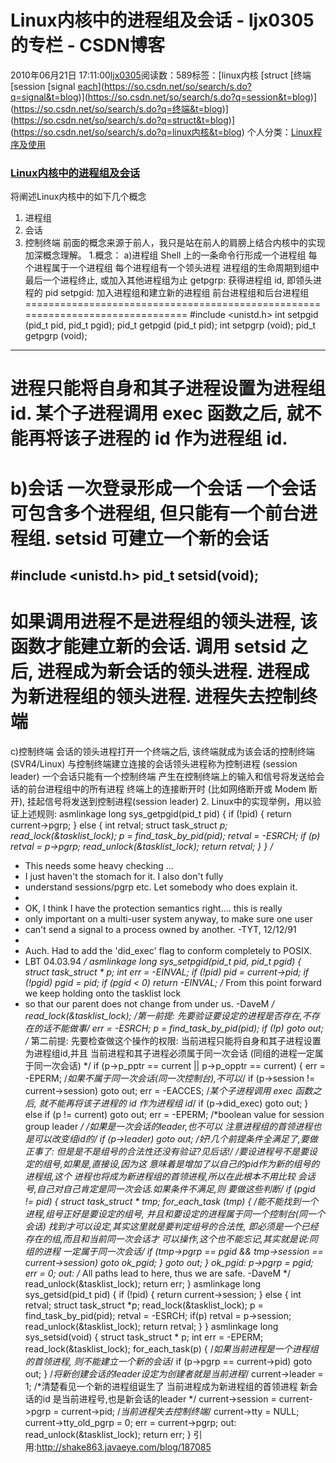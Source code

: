 # Linux内核中的进程组及会话 - ljx0305的专栏 - CSDN博客
2010年06月21日 17:11:00[ljx0305](https://me.csdn.net/ljx0305)阅读数：589标签：[linux内核																[struct																[终端																[session																[signal																[each](https://so.csdn.net/so/search/s.do?q=each&t=blog)](https://so.csdn.net/so/search/s.do?q=signal&t=blog)](https://so.csdn.net/so/search/s.do?q=session&t=blog)](https://so.csdn.net/so/search/s.do?q=终端&t=blog)](https://so.csdn.net/so/search/s.do?q=struct&t=blog)](https://so.csdn.net/so/search/s.do?q=linux内核&t=blog)
个人分类：[Linux程序及使用](https://blog.csdn.net/ljx0305/article/category/394700)
### [Linux内核中的进程组及会话](http://writeblog.csdn.net/blog/187085)
将阐述Linux内核中的如下几个概念 
1) 进程组 
2) 会话 
3) 控制终端 
前面的概念来源于前人，我只是站在前人的肩膀上结合内核中的实现加深概念理解。 
1.概念： 
a)进程组 
Shell 上的一条命令行形成一个进程组 
每个进程属于一个进程组 
每个进程组有一个领头进程 
进程组的生命周期到组中最后一个进程终止, 或加入其他进程组为止 
getpgrp: 获得进程组 id, 即领头进程的 pid 
setpgid: 加入进程组和建立新的进程组 
前台进程组和后台进程组 
=============================================================================== 
#include <unistd.h> 
int setpgid (pid_t pid, pid_t pgid); 
pid_t getpgid (pid_t pid); 
int setpgrp (void); 
pid_t getpgrp (void); 
------------------------------------------------------------------------------- 
进程只能将自身和其子进程设置为进程组 id. 
某个子进程调用 exec 函数之后, 就不能再将该子进程的 id 作为进程组 id. 
=============================================================================== 
b)会话 
一次登录形成一个会话 
一个会话可包含多个进程组, 但只能有一个前台进程组. 
setsid 可建立一个新的会话 
=============================================================================== 
#include <unistd.h> 
pid_t setsid(void); 
------------------------------------------------------------------------------- 
如果调用进程不是进程组的领头进程, 该函数才能建立新的会话. 
调用 setsid 之后, 进程成为新会话的领头进程. 
进程成为新进程组的领头进程. 
进程失去控制终端 
=============================================================================== 
c)控制终端 
会话的领头进程打开一个终端之后, 该终端就成为该会话的控制终端 (SVR4/Linux) 
与控制终端建立连接的会话领头进程称为控制进程 (session leader) 
一个会话只能有一个控制终端 
产生在控制终端上的输入和信号将发送给会话的前台进程组中的所有进程 
终端上的连接断开时 (比如网络断开或 Modem 断开), 挂起信号将发送到控制进程(session leader) 
2. Linux中的实现举例，用以验证上述规则: 
asmlinkage long sys_getpgid(pid_t pid) 
{ 
if (!pid) { 
return current->pgrp; 
} else { 
int retval; 
struct task_struct *p; 
read_lock(&tasklist_lock); 
p = find_task_by_pid(pid); 
retval = -ESRCH; 
if (p) 
retval = p->pgrp; 
read_unlock(&tasklist_lock); 
return retval; 
} 
} 
/* 
* This needs some heavy checking ... 
* I just haven't the stomach for it. I also don't fully 
* understand sessions/pgrp etc. Let somebody who does explain it. 
* 
* OK, I think I have the protection semantics right.... this is really 
* only important on a multi-user system anyway, to make sure one user 
* can't send a signal to a process owned by another. -TYT, 12/12/91 
* 
* Auch. Had to add the 'did_exec' flag to conform completely to POSIX. 
* LBT 04.03.94 
*/ 
asmlinkage long sys_setpgid(pid_t pid, pid_t pgid) 
{ 
struct task_struct * p; 
int err = -EINVAL; 
if (!pid) 
pid = current->pid; 
if (!pgid) 
pgid = pid; 
if (pgid < 0) 
return -EINVAL; 
/* From this point forward we keep holding onto the tasklist lock 
* so that our parent does not change from under us. -DaveM 
*/ 
read_lock(&tasklist_lock); 
/*第一前提: 先要验证要设定的进程是否存在,不存在的话不能做事*/ 
err = -ESRCH; 
p = find_task_by_pid(pid); 
if (!p) 
goto out; 
/* 第二前提: 先要检查做这个操作的权限: 
当前进程只能将自身和其子进程设置为进程组id,并且 
当前进程和其子进程必须属于同一次会话 
(同组的进程一定属于同一次会话) 
*/ 
if (p->p_pptr == current || p->p_opptr == current) 
{ 
err = -EPERM; 
/*如果不属于同一次会话(同一次控制台),不可以*/ 
if (p->session != current->session) 
goto out; 
err = -EACCES; 
/*某个子进程调用 exec 函数之后, 就不能再将该子进程的 id 作为进程组 id*/ 
if (p->did_exec) 
goto out; 
} 
else if (p != current) 
goto out; 
err = -EPERM; 
/*boolean value for session group leader */ 
/*如果是一次会话的leader,也不可以 
注意进程组的首领进程也是可以改变组id的*/ 
if (p->leader) 
goto out; 
/*好!几个前提条件全满足了,要做正事了: 
但是是不是组号的合法性还没有验证?见后话!*/ 
/*要设进程号不是要设定的组号,如果是,直接设,因为这 
意味着是增加了以自己的pid作为新的组号的进程组,这个 
进程也将成为新进程组的首领进程,所以在此根本不用比较 
会话号,自己对自己肯定是同一次会话.如果条件不满足,则 
要做这些判断*/ 
if (pgid != pid) 
{ 
struct task_struct * tmp; 
for_each_task (tmp) 
{ 
/*能不能找到一个进程,组号正好是要设定的组号, 
并且和要设定的进程属于同一个控制台(同一个会话) 
找到才可以设定,其实这里就是要判定组号的合法性, 
即必须是一个已经存在的组,而且和当前同一次会话才 
可以操作,这个也不能忘记,其实就是说:同组的进程 
一定属于同一次会话*/ 
if (tmp->pgrp == pgid && 
tmp->session == current->session) 
goto ok_pgid; 
} 
goto out; 
} 
ok_pgid: 
p->pgrp = pgid; 
err = 0; 
out: 
/* All paths lead to here, thus we are safe. -DaveM */ 
read_unlock(&tasklist_lock); 
return err; 
} 
asmlinkage long sys_getsid(pid_t pid) 
{ 
if (!pid) { 
return current->session; 
} else { 
int retval; 
struct task_struct *p; 
read_lock(&tasklist_lock); 
p = find_task_by_pid(pid); 
retval = -ESRCH; 
if(p) 
retval = p->session; 
read_unlock(&tasklist_lock); 
return retval; 
} 
} 
asmlinkage long sys_setsid(void) 
{ 
struct task_struct * p; 
int err = -EPERM; 
read_lock(&tasklist_lock); 
for_each_task(p) 
{ 
/*如果当前进程是一个进程组的首领进程, 
则不能建立一个新的会话*/ 
if (p->pgrp == current->pid) 
goto out; 
} 
/*将新创建会话的leader设定为创建者就是当前进程*/ 
current->leader = 1; 
/*清楚看见一个新的进程组诞生了 
当前进程成为新进程组的首领进程 
新会话的id 是当前进程号,也是新会话的leader 
*/ 
current->session = current->pgrp = current->pid; 
/*当前进程失去控制终端*/ 
current->tty = NULL; 
current->tty_old_pgrp = 0; 
err = current->pgrp; 
out: 
read_unlock(&tasklist_lock); 
return err; 
}
引用:http://shake863.javaeye.com/blog/187085
